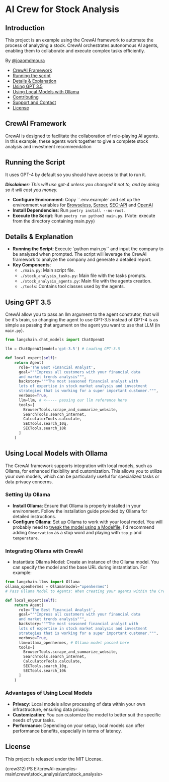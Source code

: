 # AI Crew for Stock Analysis
## Introduction
This project is an example using the CrewAI framework to automate the process of analyzing a stock. CrewAI orchestrates autonomous AI agents, enabling them to collaborate and execute complex tasks efficiently.

By [@joaomdmoura](https://x.com/joaomdmoura)

- [CrewAI Framework](#crewai-framework)
- [Running the script](#running-the-script)
- [Details & Explanation](#details--explanation)
- [Using GPT 3.5](#using-gpt-35)
- [Using Local Models with Ollama](#using-local-models-with-ollama)
- [Contributing](#contributing)
- [Support and Contact](#support-and-contact)
- [License](#license)

## CrewAI Framework
CrewAI is designed to facilitate the collaboration of role-playing AI agents. In this example, these agents work together to give a complete stock analysis and investment recommendation

## Running the Script
It uses GPT-4 by default so you should have access to that to run it.

***Disclaimer:** This will use gpt-4 unless you changed it 
not to, and by doing so it will cost you money.*

- **Configure Environment**: Copy ``.env.example` and set up the environment variables for [Browseless](https://www.browserless.io/), [Serper](https://serper.dev/), [SEC-API](https://sec-api.io) and [OpenAI](https://platform.openai.com/api-keys)
- **Install Dependencies**: Run `poetry install --no-root`.
- **Execute the Script**: Run `poetry run python3 main.py`. (Note: execute from the directory containing main.pyy)

## Details & Explanation
- **Running the Script**: Execute `python main.py`` and input the company to be analyzed when prompted. The script will leverage the CrewAI framework to analyze the company and generate a detailed report.
- **Key Components**:
  - `./main.py`: Main script file.
  - `./stock_analysis_tasks.py`: Main file with the tasks prompts.
  - `./stock_analysis_agents.py`: Main file with the agents creation.
  - `./tools`: Contains tool classes used by the agents.

## Using GPT 3.5
CrewAI allow you to pass an llm argument to the agent construtor, that will be it's brain, so changing the agent to use GPT-3.5 instead of GPT-4 is as simple as passing that argument on the agent you want to use that LLM (in `main.py`).
```python
from langchain.chat_models import ChatOpenAI

llm = ChatOpenAI(model='gpt-3.5') # Loading GPT-3.5

def local_expert(self):
	return Agent(
      role='The Best Financial Analyst',
      goal="""Impress all customers with your financial data 
      and market trends analysis""",
      backstory="""The most seasoned financial analyst with 
      lots of expertise in stock market analysis and investment
      strategies that is working for a super important customer.""",
      verbose=True,
      llm=llm, # <----- passing our llm reference here
      tools=[
        BrowserTools.scrape_and_summarize_website,
        SearchTools.search_internet,
        CalculatorTools.calculate,
        SECTools.search_10q,
        SECTools.search_10k
      ]
    )
```

## Using Local Models with Ollama
The CrewAI framework supports integration with local models, such as Ollama, for enhanced flexibility and customization. This allows you to utilize your own models, which can be particularly useful for specialized tasks or data privacy concerns.

### Setting Up Ollama
- **Install Ollama**: Ensure that Ollama is properly installed in your environment. Follow the installation guide provided by Ollama for detailed instructions.
- **Configure Ollama**: Set up Ollama to work with your local model. You will probably need to [tweak the model using a Modelfile](https://github.com/jmorganca/ollama/blob/main/docs/modelfile.md), I'd recommend adding `Observation` as a stop word and playing with `top_p` and `temperature`.

### Integrating Ollama with CrewAI
- Instantiate Ollama Model: Create an instance of the Ollama model. You can specify the model and the base URL during instantiation. For example:

```python
from langchain.llms import Ollama
ollama_openhermes = Ollama(model="openhermes")
# Pass Ollama Model to Agents: When creating your agents within the CrewAI framework, you can pass the Ollama model as an argument to the Agent constructor. For instance:

def local_expert(self):
	return Agent(
      role='The Best Financial Analyst',
      goal="""Impress all customers with your financial data 
      and market trends analysis""",
      backstory="""The most seasoned financial analyst with 
      lots of expertise in stock market analysis and investment
      strategies that is working for a super important customer.""",
      verbose=True,
      llm=ollama_openhermes, # Ollama model passed here
      tools=[
        BrowserTools.scrape_and_summarize_website,
        SearchTools.search_internet,
        CalculatorTools.calculate,
        SECTools.search_10q,
        SECTools.search_10k
      ]
    )
```

### Advantages of Using Local Models
- **Privacy**: Local models allow processing of data within your own infrastructure, ensuring data privacy.
- **Customization**: You can customize the model to better suit the specific needs of your tasks.
- **Performance**: Depending on your setup, local models can offer performance benefits, especially in terms of latency.

## License
This project is released under the MIT License.



(crew312) PS E:\crewAI-examples-main\crews\stock_analysis\src\stock_analysis>
